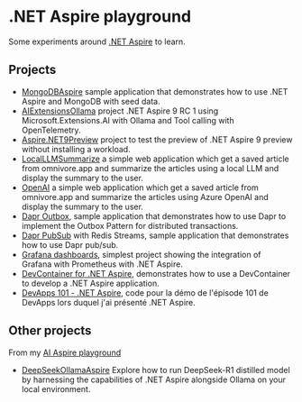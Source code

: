 # .NET Aspire playground

Some experiments around [.NET Aspire](https://learn.microsoft.com/en-us/dotnet/aspire/get-started/aspire-overview) to learn.

## Projects

- [MongoDBAspire](https://github.com/laurentkempe/aspirePlayground/tree/main/MongoDBAspire) sample application that demonstrates how to use .NET Aspire and MongoDB with seed data.
- [AIExtensionsOllama](https://github.com/laurentkempe/aspirePlayground/tree/main/AIExtensionsOllama) project .NET Aspire 9 RC 1 using Microsoft.Extensions.AI with Ollama and Tool calling with OpenTelemetry.
- [Aspire.NET9Preview](https://github.com/laurentkempe/aspirePlayground/tree/main/Aspire.NET9Preview) project to test the preview of .NET Aspire 9 preview without installing a workload.
- [LocalLLMSummarize](https://github.com/laurentkempe/aspirePlayground/tree/main/LocalLLMSummarize) a simple web application which get a saved article from omnivore.app and summarize the articles using a local LLM and display the summary to the user.
- [OpenAI](https://github.com/laurentkempe/aspirePlayground/tree/main/OpenAI) a simple web application which get a saved article from omnivore.app and summarize the articles using Azure OpenAI and display the summary to the user.
- [Dapr Outbox](https://github.com/laurentkempe/aspirePlayground/tree/main/DaprOutbox), sample application that demonstrates how to use Dapr to implement the Outbox Pattern for distributed transactions.
- [Dapr PubSub](https://github.com/laurentkempe/aspirePlayground/tree/main/DaprPubSub) with Redis Streams, sample application that demonstrates how to use Dapr pub/sub.
- [Grafana dashboards](https://github.com/laurentkempe/aspirePlayground/tree/main/GrafanaDashboards), simplest project showing the integration of Grafana with Prometheus with .NET Aspire.
- [DevContainer for .NET Aspire](https://github.com/laurentkempe/aspirePlayground/tree/main/DevContainer), demonstrates how to use a DevContainer to develop a .NET Aspire application.
- [DevApps 101 - .NET Aspire](https://github.com/laurentkempe/aspirePlayground/tree/main/DevApps101), code pour la démo de l'épisode 101 de DevApps lors duquel j'ai présenté .NET Aspire.

## Other projects

From my [AI Aspire playground](https://github.com/laurentkempe/aiPlayground)

- [DeepSeekOllamaAspire](https://github.com/laurentkempe/aiPlayground/tree/main/DeepSeekOllamaAspire) Explore how to run DeepSeek-R1 distilled model by harnessing the capabilities of .NET Aspire alongside Ollama on your local environment.
